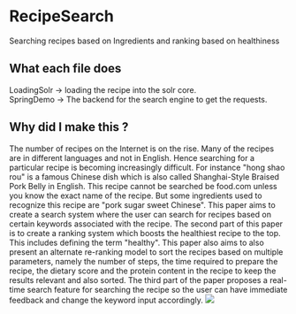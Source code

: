 # RecipeSearch
Searching recipes based on Ingredients and ranking based on healthiness

## What each file does

LoadingSolr -> loading the recipe into the solr core.  
SpringDemo ->  The backend for the search engine to get the requests. 

## Why did I make this ?

The number of recipes on the Internet is on the rise. Many of the recipes are in different languages and not in English. Hence searching for a particular recipe is becoming increasingly difficult. For instance "hong shao rou" is a famous Chinese dish which is also called Shanghai-Style Braised Pork Belly in English. This recipe cannot be searched be food.com unless you know the exact name of the recipe. But some ingredients used to recognize this recipe are "pork sugar sweet Chinese". This paper aims to create a search system where the user can search for recipes based on certain keywords associated with the recipe. The second part of this paper is to create a ranking system which boosts the healthiest recipe to the top. This includes defining the term "healthy". This paper also aims to also present an alternate re-ranking model to sort the recipes based on multiple parameters, namely the number of steps, the time required to prepare the recipe, the dietary score and the protein content in the recipe to keep the results relevant and also sorted. The third part of the paper proposes a real-time search feature for searching the recipe so the user can have immediate feedback and change the keyword input accordingly.
![](https://lh3.googleusercontent.com/LYn_fXet1YGJdiFO86CbZ0moTZfiS7ZYaZYMWXS9YghQRFznWxolzW2kNHjopvSQr5Norymo-KGhZpLpAF1ZGkkj7AR7M7arqtjRl7gsgjjnf9e9PRCO3TNvVxbwuabTSIVwQXe3)
